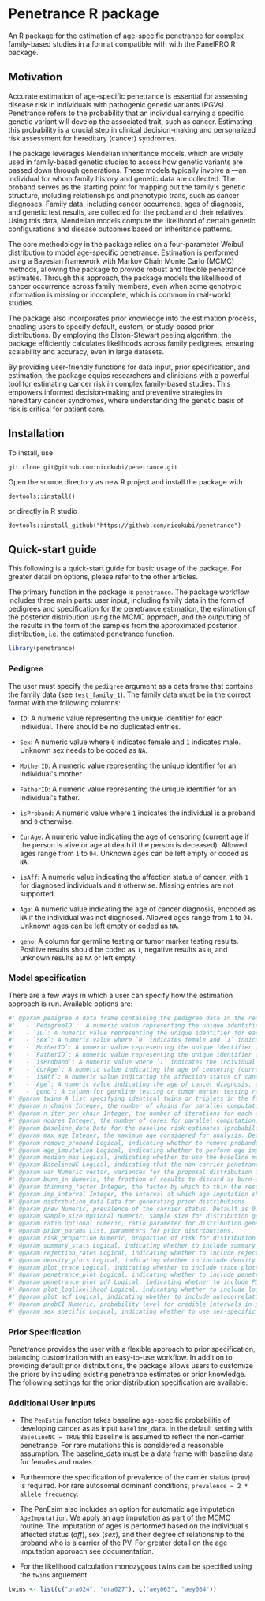 <!-- README.md is generated from README.Rmd. Please edit that file -->

# Penetrance R package

An R package for the estimation of age-specific penetrance for complex
family-based studies in a format compatible with with the PanelPRO R
package.

## Motivation

Accurate estimation of age-specific penetrance is essential for
assessing disease risk in individuals with pathogenic genetic variants
(PGVs). Penetrance refers to the probability that an individual carrying
a specific genetic variant will develop the associated trait, such as
cancer. Estimating this probability is a crucial step in clinical
decision-making and personalized risk assessment for hereditary (cancer)
syndromes.

The package leverages Mendelian inheritance models, which are widely
used in family-based genetic studies to assess how genetic variants are
passed down through generations. These models typically involve a —an
individual for whom family history and genetic data are collected. The
proband serves as the starting point for mapping out the family's
genetic structure, including relationships and phenotypic traits, such
as cancer diagnoses. Family data, including cancer occurrence, ages of
diagnosis, and genetic test results, are collected for the proband and
their relatives. Using this data, Mendelian models compute the
likelihood of certain genetic configurations and disease outcomes based
on inheritance patterns.

The core methodology in the package relies on a four-parameter Weibull
distribution to model age-specific penetrance. Estimation is performed
using a Bayesian framework with Markov Chain Monte Carlo (MCMC) methods,
allowing the package to provide robust and flexible penetrance
estimates. Through this approach, the package models the likelihood of
cancer occurrence across family members, even when some genotypic
information is missing or incomplete, which is common in real-world
studies.

The package also incorporates prior knowledge into the estimation
process, enabling users to specify default, custom, or study-based prior
distributions. By employing the Elston-Stewart peeling algorithm, the
package efficiently calculates likelihoods across family pedigrees,
ensuring scalability and accuracy, even in large datasets.

By providing user-friendly functions for data input, prior
specification, and estimation, the package equips researchers and
clinicians with a powerful tool for estimating cancer risk in complex
family-based studies. This empowers informed decision-making and
preventive strategies in hereditary cancer syndromes, where
understanding the genetic basis of risk is critical for patient care.

## Installation

To install, use

    git clone git@github.com:nicokubi/penetrance.git

Open the source directory as new R project and install the package with

    devtools::install()

or directly in R studio

    devtools::install_github("https://github.com/nicokubi/penetrance")

## Quick-start guide

This following is a quick-start guide for basic usage of the package.
For greater detail on options, please refer to the other articles.

The primary function in the package is `penetrance`. The package
workflow includes three main parts: user input, including family data in
the form of pedigrees and specification for the penetrance estimation,
the estimation of the posterior distribution using the MCMC approach,
and the outputting of the results in the form of the samples from the
approximated posterior distribution, i.e. the estimated penetrance
function.

``` r
library(penetrance)
```

### Pedigree

The user must specify the `pedigree` argument as a data frame that
contains the family data (see `test_family_1`). The family data must be
in the correct format with the following columns:

-   `ID`: A numeric value representing the unique identifier for each
    individual. There should be no duplicated entries.

-   `Sex`: A numeric value where `0` indicates female and `1` indicates
    male. Unknown sex needs to be coded as `NA`.

-   `MotherID`: A numeric value representing the unique identifier for
    an individual's mother.

-   `FatherID`: A numeric value representing the unique identifier for
    an individual's father.

-   `isProband`: A numeric value where `1` indicates the individual is a
    proband and `0` otherwise.

-   `CurAge`: A numeric value indicating the age of censoring (current
    age if the person is alive or age at death if the person is
    deceased). Allowed ages range from `1` to `94`. Unknown ages can be left empty or coded as `NA`.

-   `isAff`: A numeric value indicating the affection status of cancer,
    with `1` for diagnosed individuals and `0` otherwise. Missing
    entries are not supported.

-   `Age`: A numeric value indicating the age of cancer diagnosis,
    encoded as `NA` if the individual was not diagnosed. Allowed ages
    range from `1` to `94`. Unknown ages can be left empty or coded as `NA`.

-   `geno`: A column for germline testing or tumor marker testing
    results. Positive results should be coded as `1`, negative results
    as `0`, and unknown results as `NA` or left empty.

### Model specification

There are a few ways in which a user can specify how the estimation
approach is run. Available options are:

``` r
#' @param pedigree A data frame containing the pedigree data in the required format. It should include the following columns:
#'   - `PedigreeID`:  A numeric value representing the unique identifier for each family. There should be no duplicated entries.
#'   - `ID`: A numeric value representing the unique identifier for each individual. There should be no duplicated entries.
#'   - `Sex`: A numeric value where `0` indicates female and `1` indicates male. Unknown sex needs to be coded as `NA`. 
#'   - `MotherID`: A numeric value representing the unique identifier for an individual's mother.
#'   - `FatherID`: A numeric value representing the unique identifier for an individual's father.
#'   - `isProband`: A numeric value where `1` indicates the individual is a proband and `0` otherwise.
#'   - `CurAge`: A numeric value indicating the age of censoring (current age if the person is alive or age at death if the person is deceased). Allowed ages range from `1` to `94`. Unknown ages can be left empty or coded as `NA`. 
#'   - `isAff`: A numeric value indicating the affection status of cancer, with `1` for diagnosed individuals and `0` otherwise. Missing entries are not supported.
#'   - `Age`: A numeric value indicating the age of cancer diagnosis, encoded as `NA` if the individual was not diagnosed. Allowed ages range from `1` to `94`. Unknown ages can be left empty or coded as `NA`. 
#'   - `geno`: A column for germline testing or tumor marker testing results. Positive results should be coded as `1`, negative results as `0`, and unknown results as `NA` or left empty.
#' @param twins A list specifying identical twins or triplets in the family. For example, to indicate that "ora024" and "ora027" are identical twins, and "aey063" and "aey064" are identical twins, use the following format: `twins <- list(c("ora024", "ora027"), c("aey063", "aey064"))`.
#' @param n_chains Integer, the number of chains for parallel computation. Default is 1.
#' @param n_iter_per_chain Integer, the number of iterations for each chain. Default is 10000.
#' @param ncores Integer, the number of cores for parallel computation. Default is 6.
#' @param baseline_data Data for the baseline risk estimates (probability of developing cancer), such as population-level risk from a cancer registry. Default data, for exemplary purposes, is for Colorectal cancer from the SEER database.
#' @param max_age Integer, the maximum age considered for analysis. Default is 94.
#' @param remove_proband Logical, indicating whether to remove probands from the analysis. Default is FALSE.
#' @param age_imputation Logical, indicating whether to perform age imputation. Default is FALSE.
#' @param median_max Logical, indicating whether to use the baseline median age or `max_age` as an upper bound for the median proposal. Default is TRUE.
#' @param BaselineNC Logical, indicating that the non-carrier penetrance is assumed to be the baseline penetrance. Default is TRUE.
#' @param var Numeric vector, variances for the proposal distribution in the Metropolis-Hastings algorithm. Default is `c(0.1, 0.1, 2, 2, 5, 5, 5, 5)`.
#' @param burn_in Numeric, the fraction of results to discard as burn-in (0 to 1). Default is 0 (no burn-in).
#' @param thinning_factor Integer, the factor by which to thin the results. Default is 1 (no thinning).
#' @param imp_interval Integer, the interval at which age imputation should be performed when age_imputation = TRUE.
#' @param distribution_data Data for generating prior distributions.
#' @param prev Numeric, prevalence of the carrier status. Default is 0.0001.
#' @param sample_size Optional numeric, sample size for distribution generation.
#' @param ratio Optional numeric, ratio parameter for distribution generation.
#' @param prior_params List, parameters for prior distributions.
#' @param risk_proportion Numeric, proportion of risk for distribution generation.
#' @param summary_stats Logical, indicating whether to include summary statistics in the output. Default is TRUE.
#' @param rejection_rates Logical, indicating whether to include rejection rates in the output. Default is TRUE.
#' @param density_plots Logical, indicating whether to include density plots in the output. Default is TRUE.
#' @param plot_trace Logical, indicating whether to include trace plots in the output. Default is TRUE.
#' @param penetrance_plot Logical, indicating whether to include penetrance plots in the output. Default is TRUE.
#' @param penetrance_plot_pdf Logical, indicating whether to include PDF plots in the output. Default is TRUE.
#' @param plot_loglikelihood Logical, indicating whether to include log-likelihood plots in the output. Default is TRUE.
#' @param plot_acf Logical, indicating whether to include autocorrelation function (ACF) plots for posterior samples. Default is TRUE.
#' @param probCI Numeric, probability level for credible intervals in penetrance plots. Must be between 0 and 1. Default is 0.95.
#' @param sex_specific Logical, indicating whether to use sex-specific parameters in the analysis. Default is TRUE.
```

### Prior Specification

Penetrance provides the user with a flexible approach to prior
specification, balancing customization with an easy-to-use workflow. In
addition to providing default prior distributions, the package allows
users to customize the priors by including existing penetrance estimates
or prior knowledge. The following settings for the prior distribution
specification are available:

### Additional User Inputs

-   The `PenEstim` function takes baseline age-specific probabilitie of
    developing cancer as as input `baseline_data`. In the default
    setting with `BaselineNC = TRUE` this baseline is assumed to reflect
    the non-carrier penetrance. For rare mutations this is considered a
    reasonable assumption. The baseline_data must be a data frame with
    baseline data for females and males.

-   Furthermore the specification of prevalence of the carrier status (`prev`) is required. For rare autosomal dominant conditions, `prevalence = 2 * allele frequency`. 

-   The PenEsim also includes an option for automatic age imputation
    `AgeImputation`. We apply an age imputation as part of the MCMC
    routine. The imputation of ages is performed based on the
    individual's affected status ($aff$), sex ($sex$), and their degree
    of relationship to the proband who is a carrier of the PV. For
    greater detail on the age imputation approach see documentation.

-   For the likelihood calculation monozygous twins can be specified
    using the `twins` arguement.

``` r
twins <- list(c("ora024", "ora027"), c("aey063", "aey064"))
```
